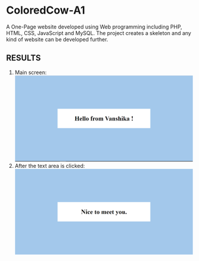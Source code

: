 # ColoredCow-A1
A One-Page website developed using Web programming including PHP, HTML, CSS, JavaScript and MySQL. The project creates a skeleton and any kind of website can be developed further.
## RESULTS
1. Main screen:
![alt text](Screenshots/output1.PNG)
2. After the text area is clicked:
![alt text](Screenshots/output2.PNG)
